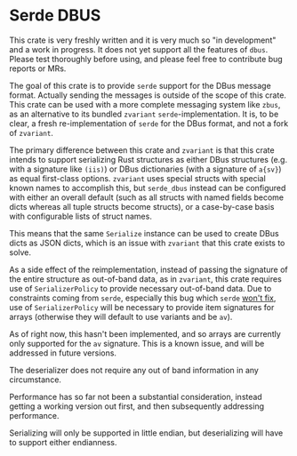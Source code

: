 # Serde DBUS

This crate is very freshly written and it is very much so "in development"
and a work in progress. It does not yet support all the features of
`dbus`. Please test thoroughly before using, and please feel free to
contribute bug reports or MRs.

The goal of this crate is to provide `serde` support for the DBus
message format. Actually sending the messages is outside of the scope
of this crate.  This crate can be used with a more complete messaging
system like `zbus`, as an alternative to its bundled `zvariant`
`serde`-implementation. It is, to be clear, a fresh re-implementation of
`serde` for the DBus format, and not a fork of `zvariant`.

The primary difference between this crate and `zvariant` is that
this crate intends to support serializing Rust structures as either
DBus structures (e.g. with a signature like `(iis)`) or DBus
dictionaries (with a signature of `a{sv}`) as equal first-class
options. `zvariant` uses special structs with special known names
to accomplish this, but `serde_dbus` instead can be configured
with either an overall default (such as all structs with named
fields become dicts whereas all tuple structs become structs),
or a case-by-case basis with configurable lists of struct names.

This means that the same `Serialize` instance can be used to
create DBus dicts as JSON dicts, which is an issue with `zvariant`
that this crate exists to solve.

As a side effect of the reimplementation, instead of passing
the signature of the entire structure as out-of-band data, as
in `zvariant`, this crate requires use of `SerializerPolicy` to
provide necessary out-of-band data. Due to constraints coming from
`serde`, especially this bug which `serde`
[won't fix](https://github.com/serde-rs/serde/issues/607),
use of `SerializerPolicy` will be necessary to provide item signatures
for arrays (otherwise they will default to use variants and be
`av`).

As of right now, this hasn't been implemented, and so arrays are currently
only supported for the `av` signature. This is a known issue, and will
be addressed in future versions.

The deserializer does not require any out of band information in any
circumstance.

Performance has so far not been a substantial consideration,
instead getting a working version out first, and then subsequently addressing
performance.

Serializing will only be supported in little endian, but deserializing
will have to support either endianness.
